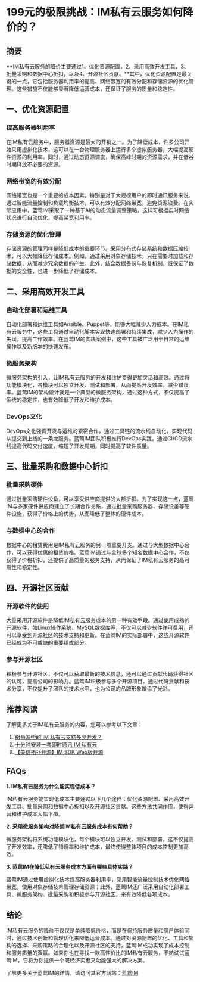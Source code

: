 # 199元的极限挑战：IM私有云服务如何降价的？

## 摘要

**IM私有云服务的降价主要通过1、优化资源配置，2、采用高效开发工具，3、批量采购和数据中心折扣，以及4、开源社区贡献。**其中，优化资源配置是最关键的一点，它包括服务器利用率的提高、网络带宽的有效分配和存储资源的优化管理。这些措施不仅能够显著降低运营成本，还保证了服务的质量和稳定性。

## 一、优化资源配置

### 提高服务器利用率

在IM私有云服务中，服务器资源是最大的开销之一。为了降低成本，许多公司开始采用虚拟化技术，这可以在一台物理服务器上运行多个虚拟服务器，大幅提高硬件资源的利用率。同时，通过动态资源调度，确保高峰时期的资源需求，并在低谷时期释放不必要的资源。

### 网络带宽的有效分配

网络带宽也是一个重要的成本因素，特别是对于大规模用户的即时通讯服务来说。通过智能流量控制和负载均衡技术，可以有效分配网络带宽，避免资源浪费。在实际应用中，蓝莺IM采取了一种基于AI的动态流量调整策略，这样可根据实时网络状况进行自动优化，提高带宽利用率。

### 存储资源的优化管理

存储资源的管理同样是降低成本的重要环节。采用分布式存储系统和数据压缩技术，可以大幅降低存储成本。例如，通过采用对象存储技术，只在需要时加载和存储数据，从而减少冗余数据的产生。此外，结合数据备份与恢复机制，既保证了数据的安全性，也进一步降低了存储成本。

## 二、采用高效开发工具

### 自动化部署和运维工具

自动化部署和运维工具如Ansible、Puppet等，能够大幅减少人力成本。在IM私有云服务中，这些工具通过自动化脚本实现快速部署和持续集成，减少人为操作的失误，提高工作效率。在蓝莺IM的实践案例中，这些工具被广泛用于日常的运维操作以及新版本的快速发布。

### 微服务架构

微服务架构的引入，让IM私有云服务的开发和维护变得更加灵活和高效。通过将功能模块化，各模块可以独立开发、测试和部署，从而提高开发效率，减少错误率。蓝莺IM的架构设计就是一个典型的微服务架构，通过这种方式，不仅提高了系统的稳定性，也有效降低了开发和维护成本。

### DevOps文化

DevOps文化强调开发与运维的紧密合作，通过工具链的流水线自动化，实现代码从提交到上线的一条龙服务。蓝莺IM团队积极推行DevOps实践，通过CI/CD流水线提高代码交付速度，缩短了开发周期，同时提高了软件质量。

## 三、批量采购和数据中心折扣

### 批量采购硬件

通过批量采购硬件设备，可以享受供应商提供的大额折扣。为了实现这一点，蓝莺IM与多家硬件供应商建立了长期合作关系，通过批量采购服务器、存储设备等硬件设施，获得了价格上的优势，从而降低了整体的硬件成本。

### 与数据中心的合作

数据中心的租赁费用是IM私有云服务的另一项重要开支。通过与大型数据中心合作，可以获得优惠的租赁价格。蓝莺IM通过与全球多个知名数据中心合作，不仅获得了价格折扣，还提供了高质量的服务支持，从而保证了IM私有云服务的高可用性和稳定性。

## 四、开源社区贡献

### 开源软件的使用

大量采用开源软件是降低IM私有云服务成本的另一种有效手段。通过使用成熟的开源软件，如Linux操作系统、MySQL数据库等，不仅可以减少软件许可费用，还可以享受到开源社区的技术支持和更新。在蓝莺IM的实际部署中，这些开源软件已经成为不可或缺的重要组成部分。

### 参与开源社区

积极参与开源社区，不仅可以获取最新的技术信息，还可以通过贡献代码获得社区的认可，提高公司的影响力。蓝莺IM积极参与多个开源项目，通过代码贡献和技术分享，不仅提升了团队的技术水平，也为公司的品牌形象增添了光彩。

## 推荐阅读
了解更多关于IM私有云服务的内容，您可以参考以下文章：

1. [树莓派中的 IM 私有云支持多少并发？](articles/product-and-technologies/how-much-concurrency-is-supported-by-im-private-cloud-in-raspberry-pi.html)
2. [十分钟安装一套即时通讯 IM 私有云](articles/product-and-technologies/install-an-instant-messaging-im-private-cloud-in-ten-minutes.html)
3. [【美信拓扑开源】IM SDK Web版开源](../articles/product-and-technologies/maximtop-open-source-im-sdk-web-version.html)

## FAQs

**1. IM私有云服务为什么能实现低成本？**

IM私有云服务能实现低成本主要通过以下几个途径：优化资源配置、采用高效开发工具、批量采购和数据中心折扣以及开源社区贡献。这些方法共同作用，使得运营和维护成本大幅下降。

**2. 采用微服务架构对降低IM私有云服务成本有何帮助？**

微服务架构将系统功能模块化，每个模块可以独立开发、测试和部署。这不仅提高了开发效率，还降低了错误率和维护成本，最终使得整体项目的成本控制更加高效。

**3. 蓝莺IM在降低私有云服务成本方面有哪些具体实践？**

蓝莺IM通过使用虚拟化技术提高服务器利用率，采用智能流量控制技术优化网络带宽，使用对象存储技术管理存储资源；此外，蓝莺IM还广泛采用自动化部署工具、微服务架构、批量采购和积极参与开源社区，来有效降低各项成本。

## 结论

IM私有云服务的降价不仅仅是单纯降低价格，而是在保持服务质量和用户体验同时，通过技术创新和管理优化来降低运营成本。通过对资源配置的优化、工具和架构的选择、采购策略的合理化以及开源社区的支持，蓝莺IM成功实现了成本控制和服务质量的双赢。如果你也在寻找一款高性价比的IM私有云服务，不妨试试蓝莺IM，它将为你提供一个既经济实惠又功能强大的解决方案。

了解更多关于蓝莺IM的详情，请访问其官方网站：[蓝莺IM](https://www.lanyingim.com)